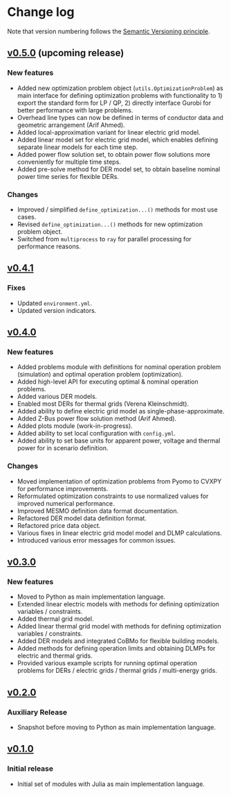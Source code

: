 # Change log

Note that version numbering follows the [Semantic Versioning principle](https://semver.org/).

## [v0.5.0](https://github.com/mesmo-dev/mesmo/releases/tag/v0.5.0) (upcoming release)

### New features

- Added new optimization problem object (`utils.OptimizationProblem`) as main interface for defining optimization problems with functionality to 1) export the standard form for LP / QP, 2) directly interface Gurobi for better performance with large problems.
- Overhead line types can now be defined in terms of conductor data and geometric arrangement (Arif Ahmed).
- Added local-approximation variant for linear electric grid model.
- Added linear model set for electric grid model, which enables defining separate linear models for each time step.
- Added power flow solution set, to obtain power flow solutions more conveniently for multiple time steps.
- Added pre-solve method for DER model set, to obtain baseline nominal power time series for flexible DERs.

### Changes

- Improved / simplified `define_optimization...()` methods for most use cases.
- Revised `define_optimization...()` methods for new optimization problem object.
- Switched from `multiprocess` to `ray` for parallel processing for performance reasons.

## [v0.4.1](https://github.com/mesmo-dev/mesmo/releases/tag/v0.4.1)

### Fixes

- Updated `environment.yml`.
- Updated version indicators.

## [v0.4.0](https://github.com/mesmo-dev/mesmo/releases/tag/v0.4.0)

### New features

- Added problems module with definitions for nominal operation problem (simulation) and optimal operation problem (optimization).
- Added high-level API for executing optimal & nominal operation problems.
- Added various DER models.
- Enabled most DERs for thermal grids (Verena Kleinschmidt).
- Added ability to define electric grid model as single-phase-approximate.
- Added Z-Bus power flow solution method (Arif Ahmed).
- Added plots module (work-in-progress).
- Added ability to set local configuration with `config.yml`.
- Added ability to set base units for apparent power, voltage and thermal power for in scenario definition.

### Changes

- Moved implementation of optimization problems from Pyomo to CVXPY for performance improvements.
- Reformulated optimization constraints to use normalized values for improved numerical performance.
- Improved MESMO definition data format documentation.
- Refactored DER model data definition format.
- Refactored price data object.
- Various fixes in linear electric grid model model and DLMP calculations.
- Introduced various error messages for common issues.

## [v0.3.0](https://github.com/mesmo-dev/mesmo/releases/tag/v0.3.0)

### New features

- Moved to Python as main implementation language.
- Extended linear electric models with methods for defining optimization variables / constraints.
- Added thermal grid model.
- Added linear thermal grid model with methods for defining optimization variables / constraints.
- Added DER models and integrated CoBMo for flexible building models.
- Added methods for defining operation limits and obtaining DLMPs for electric and thermal grids.
- Provided various example scripts for running optimal operation problems for DERs / electric grids / thermal grids / multi-energy grids.

## [v0.2.0](https://github.com/mesmo-dev/mesmo/releases/tag/v0.2.0)

### Auxiliary Release

- Snapshot before moving to Python as main implementation language.

## [v0.1.0](https://github.com/mesmo-dev/mesmo/releases/tag/v0.1.0)

### Initial release

- Initial set of modules with Julia as main implementation language.
